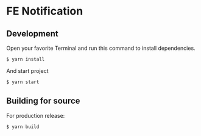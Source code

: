 # FE Notification

## Development

Open your favorite Terminal and run this command to install dependencies.

```sh
$ yarn install
```

And start project

```sh
$ yarn start
```

## Building for source

For production release:
```sh
$ yarn build
```

